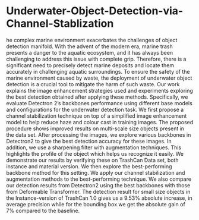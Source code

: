 # Underwater-Object-Detection-via-Channel-Stablization
he complex marine environment exacerbates the 
challenges of object detection manifold. With the advent of the
modern era, marine trash presents a danger to the aquatic
ecosystem, and it has always been challenging to address this
issue with complete grip. Therefore, there is a significant need
to precisely detect marine deposits and locate them accurately
in challenging aquatic surroundings. To ensure the safety of
the marine environment caused by waste, the deployment of
underwater object detection is a crucial tool to mitigate the
harm of such waste. Our work explains the image enhancement
strategies used and experiments exploring the best detection
obtained after applying these methods. Specifically, we evaluate
Detectron 2’s backbones performance using different base models
and configurations for the underwater detection task.
We first propose a channel stabilization technique on top of
a simplified image enhancement model to help reduce haze and
colour cast in training images. The proposed procedure shows
improved results on multi-scale size objects present in the data
set. After processing the images, we explore various backbones
in Detectron2 to give the best detection accuracy for these
images. In addition, we use a sharpening filter with augmentation
techniques. This highlights the profile of the object which helps us
recognize it easily. We demonstrate our results by verifying these
on TrashCan Data set, both instance and material version.
We then explore the best-performing backbone method for this
setting. We apply our channel stabilization and augmentation
methods to the best-performing technique. We also compare our
detection results from Detectron2 using the best backbones with
those from Deformable Transformer. The detection result for
small size objects in the Instance-version of TrashCan 1.0 gives us a
9.53\% absolute increase, in average precision while for the bounding
box we get the absolute gain of 7\% compared
to the baseline. 
